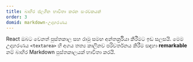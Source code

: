 ```yaml
---
title: බාහිර ප්ලගීන භාවිතා කරන සංරචකයක්
order: 3
domid: markdown-උදාහරණය
---
```


React ඔබට වෙනත් පුස්තකාල සහ රාමු සමඟ අන්තර්ක්‍රියා කිරීමට ඉඩ සලසයි. මෙම උදාහරණය `<textarea>` හි අගය තත්‍ය කාලීනව පරිවර්තනය කිරීම සඳහා **remarkable** නම් බාහිර Markdown පුස්තකාලයක් භාවිතා කරයි.
